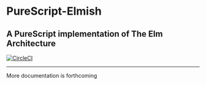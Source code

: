 # PureScript-Elmish
## A PureScript implementation of The Elm Architecture

[![CircleCI](https://circleci.com/gh/collegevine/purescript-elmish.svg?style=svg)](https://circleci.com/gh/collegevine/purescript-elmish)

______

More documentation is forthcoming